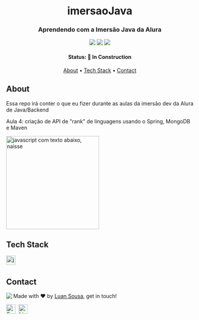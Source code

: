 <h1 align="center">
	imersaoJava
</h1>

<h3 align="center">
	Aprendendo com a Imersão Java da Alura
</h3>

<p align="center">
	<img src="https://img.shields.io/github/repo-size/Luan3zK/imersaoJava?color=green"/>
	<img src="https://img.shields.io/github/last-commit/Luan3zK/imersaoJava?color=green"/>
	<img src="https://img.shields.io/github/languages/count/Luan3zK/imersaoJava?color=green"/>
</p>

<h4 align="center">
	Status: 🚧 In Construction
</h4>

<p align="center">
	<a href="#about">About</a> •
	<a href="#tech-stack">Tech Stack</a> •
	<a href="#contact">Contact</a> 
</p>

## About
Essa repo irá conter o que eu fizer durante as aulas da imersão dev da Alura de Java/Backend

<p>Aula 4: criação de API de "rank" de linguagens usando o Spring, MongoDB e Maven</p>
<img src="https://user-images.githubusercontent.com/107517953/180571976-3d884a82-a7e2-4729-872a-b90799f8ce40.png" alt="javascript com texto abaixo, naisse" height="250">

## Tech Stack
<img src="https://img.shields.io/badge/Java-05122A?style=flat&logo=java" alt="java Badge" height="25">&nbsp;

## Contact
<img align="left" src="https://avatars.githubusercontent.com/Luan3zK?size=100">

Made with ❤️ by [Luan Sousa](https://github.com/Luan3zK), get in touch!

<a href="mailto:luan16167@gmail.com" target="_blank"><img src="https://img.shields.io/badge/Email-D14836?style=flat&logo=gmail&logoColor=white" alt="Email Badge" height="25"></a>&nbsp;
<a href="https://www.linkedin.com/in/sousinha" target="_blank"><img src="https://img.shields.io/badge/Linkedin-0077B5?style=flat&logo=linkedin&logoColor=white" alt="LinkedIn Badge" height="25"></a>&nbsp;

<br clear="left"/>
